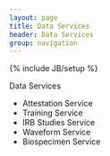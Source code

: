 ```yaml
---
layout: page
title: Data Services
header: Data Services
group: navigation
---
```

{% include JB/setup %}

Data Services

* Attestation Service
* Training Service
* IRB Studies Service
* Waveform Service
* Biospecimen Service
